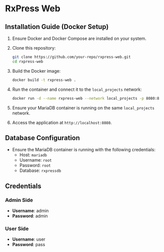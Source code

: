 # RxPress Web

## Installation Guide (Docker Setup)

1. Ensure Docker and Docker Compose are installed on your system.
2. Clone this repository:
   ```bash
   git clone https://github.com/your-repo/rxpress-web.git
   cd rxpress-web
   ```
3. Build the Docker image:

   ```bash
   docker build -t rxpress-web .
   ```

4. Run the container and connect it to the `local_projects` network:
   ```bash
   docker run -d --name rxpress-web --network local_projects -p 8080:80 rxpress-web
   ```
5. Ensure your MariaDB container is running on the same `local_projects` network.
6. Access the application at `http://localhost:8080`.

## Database Configuration

- Ensure the MariaDB container is running with the following credentials:
  - Host: `mariadb`
  - Username: `root`
  - Password: `root`
  - Database: `rxpressdb`

## Credentials

### Admin Side

- **Username**: admin
- **Password**: admin

### User Side

- **Username**: user
- **Password**: pass
